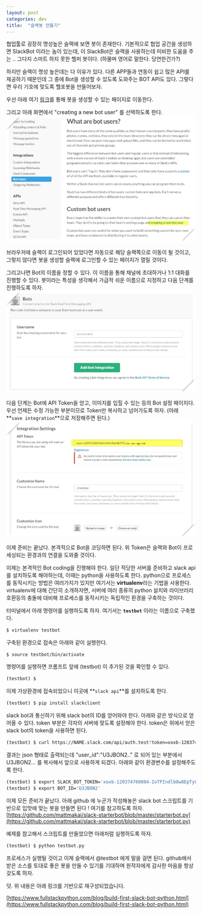 ```yaml
---
layout: post
categories: dev
title:  "슬랙봇 만들기"
---
```



협업툴로 굉장히 명성높은 슬랙에 보면 봇이 존재한다. 기본적으로 협업 공간을 생성하면 SlackBot 이라는 놈이 있는데, 이 SlackBot은 슬랙을 사용하는데 미비한 도움을 주는 .. 그다지 스마트 하지 못한 헬퍼 봇이다. (하물며 영어로 말한다. 당연한건가?)

하지만 슬랙이 명성 높은데는 다 이유가 있다. 다른 APP들과 연동이 쉽고 많은 API를 제공하기 때문인데 그 중에 Bot을 생성할 수 있도록 도와주는 BOT API도 있다. 그렇다면 우리 기호에 맞도록 헬포봇을 만들어보자.

우선 아래 여기 [링크](https://api.slack.com/bot-users)를 통해 봇을 생성할 수 있는 페이지로 이동한다.


그리고 아래 화면에서 "creating a new bot user" 를 선택하도록 한다.
<img src="/image/20170127/이미지_2.jpg"  style="max-width:100%;max-height:100%;">


브라우저에 슬랙이 로그인되어 있었다면 자동으로 해당 슬랙쪽으로 이동이 될 것이고, 그렇지 않다면 봇을 생성할 슬랙에 로그인할 수 있는 페이지가 열릴 것이다. 

그리고나면 Bot의 이름을 정할 수 있다. 이 이름을 통해 채널에 초대하거나 1:1 대화를 진행할 수 있다. 봇이라는 특성을 생각해서 가급적 쉬운 이름으로 지정하고 다음 단계를 진행하도록 하자.
<img src="/image/20170127/이미지_3.jpg"  style="max-width:100%;max-height:100%;">

다음 단계는 Bot에 API Token을 얻고, 이미지를 입힐 수 있는 등의 Bot 설정 페이지다. 우선 언제든 수정 가능한 부분이므로 Token만 복사하고 넘어가도록 하자. (아래 **`save integration`**으로 저장해주면 된다.)
<img src="/image/20170127/이미지_5.jpg"  style="max-width:100%;max-height:100%;">


이제 준비는 끝났다. 본격적으로 Bot을 코딩하면 된다. 위 Token은 슬랙와 Bot이 프로세싱되는 환경과의 연결을 도와줄 것이다.

이제는 본격적인 Bot coding을 진행해야 한다. 일단 적당한 서버를 준비하고 slack api를 설치하도록 해야하는데, 이때는 python을 사용하도록 한다. python으로 프로세스를 동작시키는 방법은 여러가지가 있지만 여기서는 **virtualenv**라는 기법을 사용한다. virtualenv에 대해 간단히 소개하자면, 서버에 여러 종류의 python 설치와 라이브러리 호환등의 충돌에 대비해 프로세스를 동작시키는 독립적인 환경을 구축하는 것이다.

터미널에서 아래 명령어를 실행하도록 하자. 여기서는 **`testbot`** 이라는 이름으로 구축했다.

```bash
$ virtualenv testbot
```

구축된 환경으로 접속은 아래와 같이 실행한다.

```bash
$ source testbot/bin/activate
```

명령어를 실행하면 프롬프트 앞에 (testbot) 이 추가된 것을 확인할 수 있다.

```bash
(testbot) $ 
```

이제 가상환경에 접속되었으니 이곳에 **`slack api`**를 설치하도록 한다.

```bash
(testbot) $ pip install slackclient
```

slack bot과 통신하기 위해 slack bot의 ID를 얻어와야 한다. 아래와 같은 방식으로 얻어올 수 있다. token 부분은 각자의 서버에 맞도록 설정해야 한다. token은 위에서 얻은 slack bot의 token을 사용하면 된다.

```bash
(testbot) $ curl https://NAME.slack.com/api/auth.test?token=xoxb-120374760084-IoTPIndlbOw8EpTy0JR
```

결과는 json 형태로 출력되는데 "user_id":"U3JBON2.." 로 되어 있는 부분에서 U3JBON2... 를 복사해서 앞으로 사용하게 되겠다. 아래와 같이 환경변수를 설정해주도록 한다.

```bash
(testbot) $ export SLACK_BOT_TOKEN='xoxb-120374760084-IoTPIndlbOw8EpTy0JR'
(testbot) $ export BOT_ID='U3JBON2'
```

이제 모든 준비가 끝났다. 아래 github 에 누군가 작성해놓은 slack bot 스크립트를 기반으로 입맛에 맞는 봇을 만들면 된다 ! 여기를 참고하도록 하자.
[https://github.com/mattmakai/slack-starterbot/blob/master/starterbot.py](https://github.com/mattmakai/slack-starterbot/blob/master/starterbot.py)

예제를 참고해서 스크립트를 만들었으면 아래처럼 실행하도록 하자.

```bash
(testbot) $ python testbot.py
```

프로세스가 실행될 것이고 이제 슬랙에서 @testbot 에게 말을 걸면 된다. github에서 받은 소스를 토대로 좋은 봇을 만들 수 있기를 기대하며 원작자에게 감사한 마음을 항상 갖도록 하자.


덧. 위 내용은 아래 링크를 기반으로 재구성되었습니다.

[https://www.fullstackpython.com/blog/build-first-slack-bot-python.html](https://www.fullstackpython.com/blog/build-first-slack-bot-python.html)



